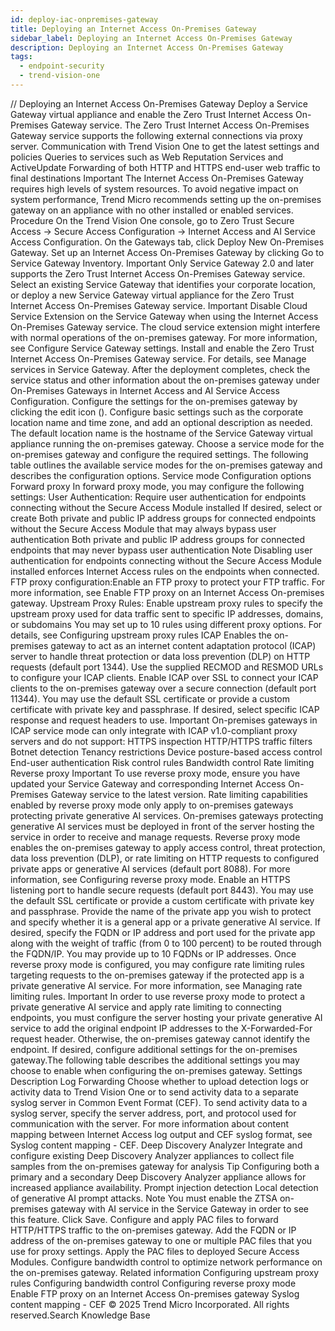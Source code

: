 ```yaml
---
id: deploy-iac-onpremises-gateway
title: Deploying an Internet Access On-Premises Gateway
sidebar_label: Deploying an Internet Access On-Premises Gateway
description: Deploying an Internet Access On-Premises Gateway
tags:
  - endpoint-security
  - trend-vision-one
---
```


/*<![CDATA[*/ $('#title').html($('meta[name=map-description]').attr('content')); /*]]>*/ Deploying an Internet Access On-Premises Gateway Deploy a Service Gateway virtual appliance and enable the Zero Trust Internet Access On-Premises Gateway service. The Zero Trust Internet Access On-Premises Gateway service supports the following external connections via proxy server. Communication with Trend Vision One to get the latest settings and policies Queries to services such as Web Reputation Services and ActiveUpdate Forwarding of both HTTP and HTTPS end-user web traffic to final destinations Important The Internet Access On-Premises Gateway requires high levels of system resources. To avoid negative impact on system performance, Trend Micro recommends setting up the on-premises gateway on an appliance with no other installed or enabled services. Procedure On the Trend Vision One console, go to Zero Trust Secure Access → Secure Access Configuration → Internet Access and AI Service Access Configuration. On the Gateways tab, click Deploy New On-Premises Gateway. Set up an Internet Access On-Premises Gateway by clicking Go to Service Gateway Inventory. Important Only Service Gateway 2.0 and later supports the Zero Trust Internet Access On-Premises Gateway service. Select an existing Service Gateway that identifies your corporate location, or deploy a new Service Gateway virtual appliance for the Zero Trust Internet Access On-Premises Gateway service. Important Disable Cloud Service Extension on the Service Gateway when using the Internet Access On-Premises Gateway service. The cloud service extension might interfere with normal operations of the on-premises gateway. For more information, see Configure Service Gateway settings. Install and enable the Zero Trust Internet Access On-Premises Gateway service. For details, see Manage services in Service Gateway. After the deployment completes, check the service status and other information about the on-premises gateway under On-Premises Gateways in Internet Access and AI Service Access Configuration. Configure the settings for the on-premises gateway by clicking the edit icon (). Configure basic settings such as the corporate location name and time zone, and add an optional description as needed. The default location name is the hostname of the Service Gateway virtual appliance running the on-premises gateway. Choose a service mode for the on-premises gateway and configure the required settings. The following table outlines the available service modes for the on-premises gateway and describes the configuration options. Service mode Configuration options Forward proxy In forward proxy mode, you may configure the following settings: User Authentication: Require user authentication for endpoints connecting without the Secure Access Module installed If desired, select or create Both private and public IP address groups for connected endpoints without the Secure Access Module that may always bypass user authentication Both private and public IP address groups for connected endpoints that may never bypass user authentication Note Disabling user authentication for endpoints connecting without the Secure Access Module installed enforces Internet Access rules on the endpoints when connected. FTP proxy configuration:Enable an FTP proxy to protect your FTP traffic. For more information, see Enable FTP proxy on an Internet Access On-premises gateway. Upstream Proxy Rules: Enable upstream proxy rules to specify the upstream proxy used for data traffic sent to specific IP addresses, domains, or subdomains You may set up to 10 rules using different proxy options. For details, see Configuring upstream proxy rules ICAP Enables the on-premises gateway to act as an internet content adaptation protocol (ICAP) server to handle threat protection or data loss prevention (DLP) on HTTP requests (default port 1344). Use the supplied RECMOD and RESMOD URLs to configure your ICAP clients. Enable ICAP over SSL to connect your ICAP clients to the on-premises gateway over a secure connection (default port 11344). You may use the default SSL certificate or provide a custom certificate with private key and passphrase. If desired, select specific ICAP response and request headers to use. Important On-premises gateways in ICAP service mode can only integrate with ICAP v1.0-compliant proxy servers and do not support: HTTPS inspection HTTP/HTTPS traffic filters Botnet detection Tenancy restrictions Device posture-based access control End-user authentication Risk control rules Bandwidth control Rate limiting Reverse proxy Important To use reverse proxy mode, ensure you have updated your Service Gateway and corresponding Internet Access On-Premises Gateway service to the latest version. Rate limiting capabilities enabled by reverse proxy mode only apply to on-premises gateways protecting private generative AI services. On-premises gateways protecting generative AI services must be deployed in front of the server hosting the service in order to receive and manage requests. Reverse proxy mode enables the on-premises gateway to apply access control, threat protection, data loss prevention (DLP), or rate limiting on HTTP requests to configured private apps or generative AI services (default port 8088). For more information, see Configuring reverse proxy mode. Enable an HTTPS listening port to handle secure requests (default port 8443). You may use the default SSL certificate or provide a custom certificate with private key and passphrase. Provide the name of the private app you wish to protect and specify whether it is a general app or a private generative AI service. If desired, specify the FQDN or IP address and port used for the private app along with the weight of traffic (from 0 to 100 percent) to be routed through the FQDN/IP. You may provide up to 10 FQDNs or IP addresses. Once reverse proxy mode is configured, you may configure rate limiting rules targeting requests to the on-premises gateway if the protected app is a private generative AI service. For more information, see Managing rate limiting rules. Important In order to use reverse proxy mode to protect a private generative AI service and apply rate limiting to connecting endpoints, you must configure the server hosting your private generative AI service to add the original endpoint IP addresses to the X-Forwarded-For request header. Otherwise, the on-premises gateway cannot identify the endpoint. If desired, configure additional settings for the on-premises gateway.The following table describes the additional settings you may choose to enable when configuring the on-premises gateway. Settings Description Log Forwarding Choose whether to upload detection logs or activity data to Trend Vision One or to send activity data to a separate syslog server in Common Event Format (CEF). To send activity data to a syslog server, specify the server address, port, and protocol used for communication with the server. For more information about content mapping between Internet Access log output and CEF syslog format, see Syslog content mapping - CEF. Deep Discovery Analyzer Integrate and configure existing Deep Discovery Analyzer appliances to collect file samples from the on-premises gateway for analysis Tip Configuring both a primary and a secondary Deep Discovery Analyzer appliance allows for increased appliance availability. Prompt injection detection Local detection of generative AI prompt attacks. Note You must enable the ZTSA on-premises gateway with AI service in the Service Gateway in order to see this feature. Click Save. Configure and apply PAC files to forward HTTP/HTTPS traffic to the on-premises gateway. Add the FQDN or IP address of the on-premises gateway to one or multiple PAC files that you use for proxy settings. Apply the PAC files to deployed Secure Access Modules. Configure bandwidth control to optimize network performance on the on-premises gateway. Related information Configuring upstream proxy rules Configuring bandwidth control Configuring reverse proxy mode Enable FTP proxy on an Internet Access On-premises gateway Syslog content mapping - CEF © 2025 Trend Micro Incorporated. All rights reserved.Search Knowledge Base